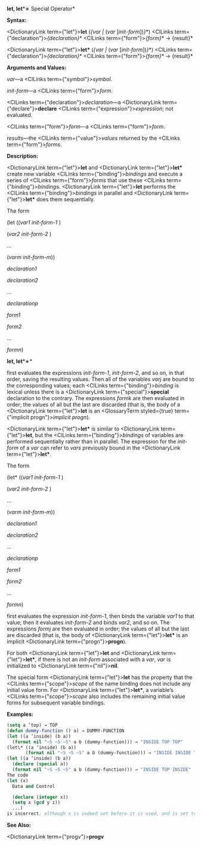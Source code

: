 **let, let***∗ Special Operator* 



**Syntax:** 



<DictionaryLink  term={"let"}><b>let</b></DictionaryLink> (*\{var |* (*var* [*init-form*])*\}*\*) <ClLinks  term={"declaration"}><i>\{declaration\}</i></ClLinks>\* <ClLinks  term={"form"}><i>\{form\}</i></ClLinks>\* → \{result\}\* 



<DictionaryLink  term={"let"}><b>let\*</b></DictionaryLink> (*\{var |* (*var* [*init-form*])*\}*\*) <ClLinks  term={"declaration"}><i>\{declaration\}</i></ClLinks>\* <ClLinks  term={"form"}><i>\{form\}</i></ClLinks>\* → \{result\}\* 



**Arguments and Values:** 



*var*—a <ClLinks  term={"symbol"}><i>symbol</i></ClLinks>. 



*init-form*—a <ClLinks  term={"form"}><i>form</i></ClLinks>. 



<ClLinks  term={"declaration"}><i>declaration</i></ClLinks>—a <DictionaryLink  term={"declare"}><b>declare</b></DictionaryLink> <ClLinks  term={"expression"}><i>expression</i></ClLinks>; not evaluated. 



<ClLinks  term={"form"}><i>form</i></ClLinks>—a <ClLinks  term={"form"}><i>form</i></ClLinks>. 



*results*—the <ClLinks  term={"value"}><i>values</i></ClLinks> returned by the <ClLinks  term={"form"}><i>forms</i></ClLinks>. 



**Description:** 



<DictionaryLink  term={"let"}><b>let</b></DictionaryLink> and <DictionaryLink  term={"let"}><b>let\*</b></DictionaryLink> create new variable <ClLinks  term={"binding"}><i>bindings</i></ClLinks> and execute a series of <ClLinks  term={"form"}><i>forms</i></ClLinks> that use these <ClLinks  term={"binding"}><i>bindings</i></ClLinks>. <DictionaryLink  term={"let"}><b>let</b></DictionaryLink> performs the <ClLinks  term={"binding"}><i>bindings</i></ClLinks> in parallel and <DictionaryLink  term={"let"}><b>let\*</b></DictionaryLink> does them sequentially. 



The form 



(let ((*var1 init-form-1* ) 



(*var2 init-form-2* ) 



... 



(*varm init-form-m*)) 



*declaration1* 



*declaration2* 



... 



*declarationp* 



*form1* 



*form2* 



... 



*formn*) 















**let, let***∗* 



first evaluates the expressions *init-form-1*, *init-form-2*, and so on, in that order, saving the resulting values. Then all of the variables *varj* are bound to the corresponding values; each <ClLinks  term={"binding"}><i>binding</i></ClLinks> is lexical unless there is a <DictionaryLink  term={"special"}><b>special</b></DictionaryLink> declaration to the contrary. The expressions *formk* are then evaluated in order; the values of all but the last are discarded (that is, the body of a <DictionaryLink  term={"let"}><b>let</b></DictionaryLink> is an <GlossaryTerm styled={true} term={"implicit progn"}><i>implicit progn</i></GlossaryTerm>). 



<DictionaryLink  term={"let"}><b>let\*</b></DictionaryLink> is similar to <DictionaryLink  term={"let"}><b>let</b></DictionaryLink>, but the <ClLinks  term={"binding"}><i>bindings</i></ClLinks> of variables are performed sequentially rather than in parallel. The expression for the *init-form* of a *var* can refer to *vars* previously bound in the <DictionaryLink  term={"let"}><b>let\*</b></DictionaryLink>. 



The form 



(let\* ((*var1 init-form-1* ) 



(*var2 init-form-2* ) 



... 



(*varm init-form-m*)) 



*declaration1* 



*declaration2* 



... 



*declarationp* 



*form1* 



*form2* 



... 



*formn*) 



first evaluates the expression *init-form-1*, then binds the variable *var1* to that value; then it evaluates *init-form-2* and binds *var2*, and so on. The expressions *formj* are then evaluated in order; the values of all but the last are discarded (that is, the body of <DictionaryLink  term={"let"}><b>let\*</b></DictionaryLink> is an implicit <DictionaryLink  term={"progn"}><b>progn</b></DictionaryLink>). 



For both <DictionaryLink  term={"let"}><b>let</b></DictionaryLink> and <DictionaryLink  term={"let"}><b>let\*</b></DictionaryLink>, if there is not an *init-form* associated with a *var*, *var* is initialized to <DictionaryLink  term={"nil"}><b>nil</b></DictionaryLink>. 



The special form <DictionaryLink  term={"let"}><b>let</b></DictionaryLink> has the property that the <ClLinks  term={"scope"}><i>scope</i></ClLinks> of the name binding does not include any initial value form. For <DictionaryLink  term={"let"}><b>let\*</b></DictionaryLink>, a variable’s <ClLinks  term={"scope"}><i>scope</i></ClLinks> also includes the remaining initial value forms for subsequent variable bindings. 



**Examples:**
```lisp
(setq a ’top) → TOP 
(defun dummy-function () a) → DUMMY-FUNCTION 
(let ((a ’inside) (b a)) 
  (format nil "~S ~S ~S" a b (dummy-function))) → "INSIDE TOP TOP" 
(let\* ((a ’inside) (b a)) 
       (format nil "~S ~S ~S" a b (dummy-function))) → "INSIDE INSIDE TOP" 
(let ((a ’inside) (b a)) 
  (declare (special a)) 
  (format nil "~S ~S ~S" a b (dummy-function))) → "INSIDE TOP INSIDE" 
The code 
(let (x) 
  Data and Control 

  (declare (integer x)) 
  (setq x (gcd y z)) 
  ...) 
is incorrect; although x is indeed set before it is used, and is set to a value of the declared type *integer* , nevertheless x initially takes on the value **nil** in violation of the type declaration. 
```
**See Also:** 



<DictionaryLink  term={"progv"}><b>progv</b></DictionaryLink> 



